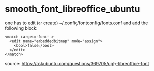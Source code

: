 # smooth_font_libreoffice_ubuntu

one has to edit (or create) ~/.config/fontconfig/fonts.conf and add the following block:
```
<match target="font" >
  <edit name="embeddedbitmap" mode="assign">
    <bool>false</bool>
  </edit>
</match>
```
source: https://askubuntu.com/questions/369705/ugly-libreoffice-font
